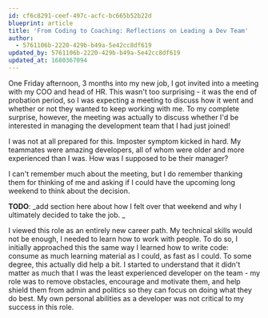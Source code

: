 ```yaml
---
id: cf6c8291-ceef-497c-acfc-bc665b52b22d
blueprint: article
title: 'From Coding to Coaching: Reflections on Leading a Dev Team'
author:
  - 5761106b-2220-429b-b49a-5e42cc8df619
updated_by: 5761106b-2220-429b-b49a-5e42cc8df619
updated_at: 1680367094
---
```

One Friday afternoon, 3 months into my new job, I got invited into a meeting with my COO and head of HR. This wasn't too surprising - it was the end of probation period, so I was expecting a meeting to discuss how it went and whether or not they wanted to keep working with me. To my complete surprise, however, the meeting was actually to discuss whether I'd be interested in managing the development team that I had just joined! 

I was not at all prepared for this. Imposter symptom kicked in hard. My teammates were amazing developers, all of whom were older and more experienced than I was. How was I supposed to be their manager? 

I can't remember much about the meeting, but I do remember thanking them for thinking of me and asking if I could have the upcoming long weekend to think about the decision. 

**TODO**: _add section here about how I felt over that weekend and why I ultimately decided to take the job. _

I viewed this role as an entirely new career path. My technical skills would not be enough, I needed to learn how to work with people. To do so, I initially approached this the same way I learned how to write code: consume as much learning material as I could, as fast as I could. To some degree, this actually did help a bit. I started to understand that it didn't matter as much that I was the least experienced developer on the team - my role was to remove obstacles, encourage and motivate them, and help shield them from admin and politics so they can focus on doing what they do best. My own personal abilities as a developer was not critical to my success in this role.
